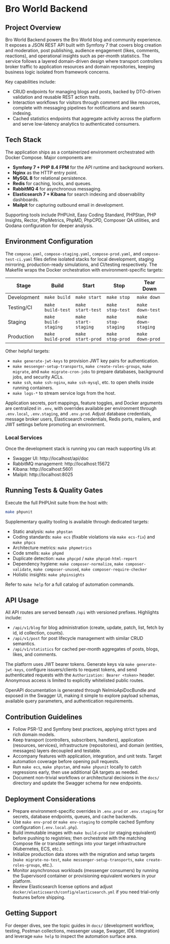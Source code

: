 # Bro World Backend

## Project Overview
Bro World Backend powers the Bro World blog and community experience. It exposes a JSON REST API built with Symfony 7 that covers blog creation and moderation, post publishing, audience engagement (likes, comments, reactions), and operational insights such as per-month statistics. The service follows a layered domain-driven design where transport controllers broker traffic to application resources and domain repositories, keeping business logic isolated from framework concerns.

Key capabilities include:
- CRUD endpoints for managing blogs and posts, backed by DTO-driven validation and reusable REST action traits.
- Interaction workflows for visitors through comment and like resources, complete with messaging pipelines for notifications and search indexing.
- Cached statistics endpoints that aggregate activity across the platform and serve low-latency analytics to authenticated consumers.

## Tech Stack
The application ships as a containerized environment orchestrated with Docker Compose. Major components are:
- **Symfony 7 + PHP 8.4 FPM** for the API runtime and background workers.
- **Nginx** as the HTTP entry point.
- **MySQL 8** for relational persistence.
- **Redis** for caching, locks, and queues.
- **RabbitMQ 4** for asynchronous messaging.
- **Elasticsearch 7 + Kibana** for search indexing and observability dashboards.
- **Mailpit** for capturing outbound email in development.

Supporting tools include PHPUnit, Easy Coding Standard, PHPStan, PHP Insights, Rector, PhpMetrics, PhpMD, PhpCPD, Composer QA utilities, and Qodana configuration for deeper analysis.

## Environment Configuration
The `compose.yaml`, `compose-staging.yaml`, `compose-prod.yaml`, and `compose-test-ci.yaml` files define isolated stacks for local development, staging mirroring, production-ready simulations, and CI/testing respectively. The Makefile wraps the Docker orchestration with environment-specific targets:

| Stage | Build | Start | Stop | Tear Down |
| --- | --- | --- | --- | --- |
| Development | `make build` | `make start` | `make stop` | `make down` |
| Testing/CI | `make build-test` | `make start-test` | `make stop-test` | `make down-test` |
| Staging | `make build-staging` | `make start-staging` | `make stop-staging` | `make down-staging` |
| Production | `make build-prod` | `make start-prod` | `make stop-prod` | `make down-prod` |

Other helpful targets:
- `make generate-jwt-keys` to provision JWT key pairs for authentication.
- `make messenger-setup-transports`, `make create-roles-groups`, `make migrate`, and `make migrate-cron-jobs` to prepare databases, background jobs, and security ACLs.
- `make ssh`, `make ssh-nginx`, `make ssh-mysql`, etc. to open shells inside running containers.
- `make logs-*` to stream service logs from the host.

Application secrets, port mappings, feature toggles, and Docker arguments are centralized in `.env`, with overrides available per environment through `.env.local`, `.env.staging`, and `.env.prod`. Adjust database credentials, message broker users, Elasticsearch credentials, Redis ports, mailers, and JWT settings before promoting an environment.

### Local Services
Once the development stack is running you can reach supporting UIs at:
- Swagger UI: http://localhost/api/doc
- RabbitMQ management: http://localhost:15672
- Kibana: http://localhost:5601
- Mailpit: http://localhost:8025

## Running Tests & Quality Gates
Execute the full PHPUnit suite from the host with:
```bash
make phpunit
```

Supplementary quality tooling is available through dedicated targets:
- Static analysis: `make phpstan`
- Coding standards: `make ecs` (fixable violations via `make ecs-fix`) and `make phpcs`
- Architecture metrics: `make phpmetrics`
- Code smells: `make phpmd`
- Duplicate detection: `make phpcpd` / `make phpcpd-html-report`
- Dependency hygiene: `make composer-normalize`, `make composer-validate`, `make composer-unused`, `make composer-require-checker`
- Holistic insights: `make phpinsights`

Refer to `make help` for a full catalog of automation commands.

## API Usage
All API routes are served beneath `/api` with versioned prefixes. Highlights include:
- `/api/v1/blog` for blog administration (create, update, patch, list, fetch by id, id collection, counts).
- `/api/v1/post` for post lifecycle management with similar CRUD semantics.
- `/api/v1/statistics` for cached per-month aggregates of posts, blogs, likes, and comments.

The platform uses JWT bearer tokens. Generate keys via `make generate-jwt-keys`, configure issuers/clients to request tokens, and send authenticated requests with the `Authorization: Bearer <token>` header. Anonymous access is limited to explicitly whitelisted public routes.

OpenAPI documentation is generated through NelmioApiDocBundle and exposed in the Swagger UI, making it simple to explore payload schemas, available query parameters, and authentication requirements.

## Contribution Guidelines
- Follow PSR-12 and Symfony best practices, applying strict types and rich domain models.
- Keep transport (controllers, subscribers, handlers), application (resources, services), infrastructure (repositories), and domain (entities, messages) layers decoupled and testable.
- Accompany features with application, integration, and unit tests. Target automation coverage before opening pull requests.
- Run `make ecs`, `make phpstan`, and `make phpunit` locally to catch regressions early, then use additional QA targets as needed.
- Document non-trivial workflows or architectural decisions in the `docs/` directory and update the Swagger schema for new endpoints.

## Deployment Considerations
- Prepare environment-specific overrides in `.env.prod` or `.env.staging` for secrets, database endpoints, queues, and cache backends.
- Use `make env-prod` or `make env-staging` to compile cached Symfony configuration (`.env.local.php`).
- Build immutable images with `make build-prod` (or staging equivalent) before pushing to registries; then orchestrate with the matching Compose file or translate settings into your target infrastructure (Kubernetes, ECS, etc.).
- Initialize production data stores with the migration and setup targets (`make migrate-no-test`, `make messenger-setup-transports`, `make create-roles-groups`, etc.).
- Monitor asynchronous workloads (messenger consumers) by running the Supervisord container or provisioning equivalent workers in your platform.
- Review Elasticsearch license options and adjust `docker/elasticsearch/config/elasticsearch.yml` if you need trial-only features before shipping.

## Getting Support
For deeper dives, see the topic guides in `docs/` (development workflow, testing, Postman collections, messenger usage, Swagger, IDE integration) and leverage `make help` to inspect the automation surface area.
